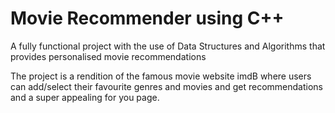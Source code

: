 # Movie Recommender using C++
A fully functional project with the use of Data Structures and Algorithms that provides personalised movie recommendations

The project is a rendition of the famous movie website imdB where users can add/select their favourite genres and movies and get recommendations and a super appealing for you page.
